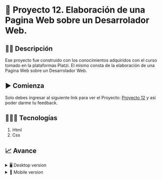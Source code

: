 # 📝 Proyecto 12. Elaboración de una Pagina Web sobre un Desarrolador Web.


## ✍🏻 Descripción 
Ese proyecto fue construido con los conocimientos adquiridos con el curso tomado en la plataformas Platzi. El mismo consta de la elaboración de una Pagina Web sobre un Desarrolador Web. 

## ▶️ Comienza
Solo debes ingresar al siguiente link para ver el Proyecto: [Proyecto 12](https://diegudeveloper.github.io/Proyecto-12-Desarrollo-Web-Online---Platzi/) y así poder darme tu feedback.

## 👨🏻‍💻 Tecnologías
1. Html
2. Css

## 📈 Avance
<details>
    <summary>🖥 Desktop version</summary>

![]()

</details>

<details>
    <summary>📱 Mobile version</summary>
    
![]()

</details>
